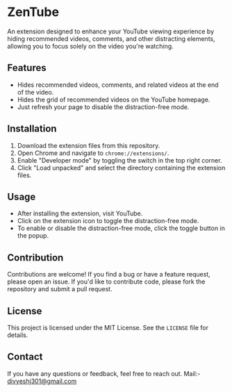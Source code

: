 # ZenTube

An extension designed to enhance your YouTube viewing experience by hiding recommended videos, comments, and other distracting elements, allowing you to focus solely on the video you're watching.

## Features

- Hides recommended videos, comments, and related videos at the end of the video.
- Hides the grid of recommended videos on the YouTube homepage.
- Just refresh your page to disable the distraction-free mode.

## Installation

1. Download the extension files from this repository.
2. Open Chrome and navigate to `chrome://extensions/`.
3. Enable "Developer mode" by toggling the switch in the top right corner.
4. Click "Load unpacked" and select the directory containing the extension files.

## Usage

- After installing the extension, visit YouTube.
- Click on the extension icon to toggle the distraction-free mode.
- To enable or disable the distraction-free mode, click the toggle button in the popup.

## Contribution

Contributions are welcome! If you find a bug or have a feature request, please open an issue. If you'd like to contribute code, please fork the repository and submit a pull request.

## License

This project is licensed under the MIT License. See the `LICENSE` file for details.

## Contact

If you have any questions or feedback, feel free to reach out.
Mail:- divyeshj301@gmail.com

